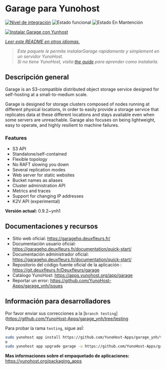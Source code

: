 <!--
Este archivo README esta generado automaticamente<https://github.com/YunoHost/apps/tree/master/tools/readme_generator>
No se debe editar a mano.
-->

# Garage para Yunohost

[![Nivel de integración](https://dash.yunohost.org/integration/garage.svg)](https://ci-apps.yunohost.org/ci/apps/garage/) ![Estado funcional](https://ci-apps.yunohost.org/ci/badges/garage.status.svg) ![Estado En Mantención](https://ci-apps.yunohost.org/ci/badges/garage.maintain.svg)

[![Instalar Garage con Yunhost](https://install-app.yunohost.org/install-with-yunohost.svg)](https://install-app.yunohost.org/?app=garage)

*[Leer este README en otros idiomas.](./ALL_README.md)*

> *Este paquete le permite instalarGarage rapidamente y simplement en un servidor YunoHost.*  
> *Si no tiene YunoHost, visita [the guide](https://yunohost.org/install) para aprender como instalarla.*

## Descripción general

Garage is an S3-compatible distributed object storage service designed for self-hosting at a small-to-medium scale.

Garage is designed for storage clusters composed of nodes running at different physical locations, in order to easily provide a storage service that replicates data at these different locations and stays available even when some servers are unreachable. Garage also focuses on being lightweight, easy to operate, and highly resilient to machine failures.

### Features

- S3 API
- Standalone/self-contained
- Flexible topology
- No RAFT slowing you down
- Several replication modes
- Web server for static websites
- Bucket names as aliases
- Cluster administration API
- Metrics and traces
- Support for changing IP addresses
- K2V API (experimental)


**Versión actual:** 0.9.2~ynh1
## Documentaciones y recursos

- Sitio web oficial: <https://garagehq.deuxfleurs.fr/>
- Documentación usuario oficial: <https://garagehq.deuxfleurs.fr/documentation/quick-start/>
- Documentación administrador oficial: <https://garagehq.deuxfleurs.fr/documentation/quick-start/>
- Repositorio del código fuente oficial de la aplicación : <https://git.deuxfleurs.fr/Deuxfleurs/garage>
- Catálogo YunoHost: <https://apps.yunohost.org/app/garage>
- Reportar un error: <https://github.com/YunoHost-Apps/garage_ynh/issues>

## Información para desarrolladores

Por favor enviar sus correcciones a la [`branch testing`](https://github.com/YunoHost-Apps/garage_ynh/tree/testing

Para probar la rama `testing`, sigue asÍ:

```bash
sudo yunohost app install https://github.com/YunoHost-Apps/garage_ynh/tree/testing --debug
o
sudo yunohost app upgrade garage -u https://github.com/YunoHost-Apps/garage_ynh/tree/testing --debug
```

**Mas informaciones sobre el empaquetado de aplicaciones:** <https://yunohost.org/packaging_apps>

